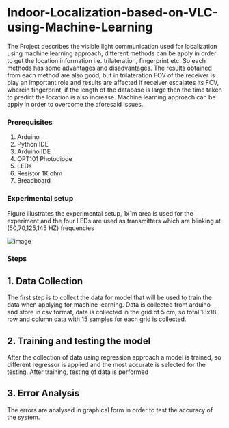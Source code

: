 # Indoor-Localization-based-on-VLC-using-Machine-Learning
The Project describes the visible light communication used for localization using machine learning approach, different methods can be apply in order to get the location information i.e. trilateration, fingerprint etc. So each methods has some advantages and disadvantages. The results obtained from each method are also good,  but in trilateration FOV of the receiver is play an important role and results are affected if receiver escalates its FOV, wherein fingerprint, if the length of the database is large then the time taken to predict the location is also increase. Machine learning approach can be apply in order to overcome the aforesaid issues.  

### Prerequisites 
1. Arduino 
2. Python IDE
3. Arduino IDE
4. OPT101 Photodiode
5. LEDs
6. Resistor 1K ohm
7. Breadboard

### Experimental setup
Figure illustrates the experimental setup, 1x1m area is used for the experiment and the four LEDs are used as transmitters which are blinking at (50,70,125,145 HZ) frequencies 



![image](https://user-images.githubusercontent.com/32608510/38869918-e9f31806-4269-11e8-8ac7-1002a2a92419.png)


### Steps
## 1. Data Collection
The first step is to collect the data for model that will be used to train the data when applying for machine learning. Data is collected from arduino and store in csv format, data is collected in the grid of 5 cm, so total 18x18 row and column data with 15 samples for each grid is collected.

## 2. Training and testing the model
After the collection of data using regression approach a model is trained, so different regressor is applied and the most accurate is selected for the testing. After training, testing of data is performed

## 3. Error Analysis
The errors are analysed in graphical form in order to test the accuracy of the system.  
